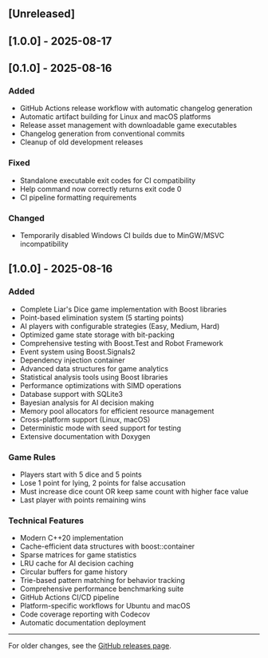 ## [Unreleased]


## [1.0.0] - 2025-08-17


## [0.1.0] - 2025-08-16

### Added
- GitHub Actions release workflow with automatic changelog generation
- Automatic artifact building for Linux and macOS platforms
- Release asset management with downloadable game executables
- Changelog generation from conventional commits
- Cleanup of old development releases

### Fixed
- Standalone executable exit codes for CI compatibility
- Help command now correctly returns exit code 0
- CI pipeline formatting requirements

### Changed
- Temporarily disabled Windows CI builds due to MinGW/MSVC incompatibility

## [1.0.0] - 2025-08-16

### Added
- Complete Liar's Dice game implementation with Boost libraries
- Point-based elimination system (5 starting points)
- AI players with configurable strategies (Easy, Medium, Hard)
- Optimized game state storage with bit-packing
- Comprehensive testing with Boost.Test and Robot Framework
- Event system using Boost.Signals2
- Dependency injection container
- Advanced data structures for game analytics
- Statistical analysis tools using Boost libraries
- Performance optimizations with SIMD operations
- Database support with SQLite3
- Bayesian analysis for AI decision making
- Memory pool allocators for efficient resource management
- Cross-platform support (Linux, macOS)
- Deterministic mode with seed support for testing
- Extensive documentation with Doxygen

### Game Rules
- Players start with 5 dice and 5 points
- Lose 1 point for lying, 2 points for false accusation
- Must increase dice count OR keep same count with higher face value
- Last player with points remaining wins

### Technical Features
- Modern C++20 implementation
- Cache-efficient data structures with boost::container
- Sparse matrices for game statistics
- LRU cache for AI decision caching
- Circular buffers for game history
- Trie-based pattern matching for behavior tracking
- Comprehensive performance benchmarking suite
- GitHub Actions CI/CD pipeline
- Platform-specific workflows for Ubuntu and macOS
- Code coverage reporting with Codecov
- Automatic documentation deployment

---

For older changes, see the [GitHub releases page](https://github.com/PlemonsBrett/LiarsDice/releases).
